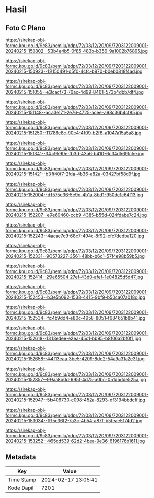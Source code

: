 # Hasil

## Foto C Plano

https://sirekap-obj-formc.kpu.go.id/9c83/pemilu/pdpr/72/03/12/20/09/7203122009001-20240215-150802--53b4e4b5-0f85-483b-b356-9a1002b76895.jpg

https://sirekap-obj-formc.kpu.go.id/9c83/pemilu/pdpr/72/03/12/20/09/7203122009001-20240215-150923--12150491-d5f0-4cfc-b870-b0eb0818f4ad.jpg

https://sirekap-obj-formc.kpu.go.id/9c83/pemilu/pdpr/72/03/12/20/09/7203122009001-20240215-151055--e3cacf73-76ac-4d99-8461-573b4dbb7df4.jpg

https://sirekap-obj-formc.kpu.go.id/9c83/pemilu/pdpr/72/03/12/20/09/7203122009001-20240215-151148--aca3e171-2e76-4725-acee-a98c36b4cf85.jpg

https://sirekap-obj-formc.kpu.go.id/9c83/pemilu/pdpr/72/03/12/20/09/7203122009001-20240215-151250--11786e8c-90c4-4f09-b2f8-a1047a15a5a8.jpg

https://sirekap-obj-formc.kpu.go.id/9c83/pemilu/pdpr/72/03/12/20/09/7203122009001-20240215-151341--34c9590e-fb3d-43a6-b410-6c34d569fc5e.jpg

https://sirekap-obj-formc.kpu.go.id/9c83/pemilu/pdpr/72/03/12/20/09/7203122009001-20240215-151421--b3ff40f7-2fda-4b36-a82a-03427bf58d9f.jpg

https://sirekap-obj-formc.kpu.go.id/9c83/pemilu/pdpr/72/03/12/20/09/7203122009001-20240215-152004--df575c36-5e9d-4b1a-8bd1-950dc1c64f13.jpg

https://sirekap-obj-formc.kpu.go.id/9c83/pemilu/pdpr/72/03/12/20/09/7203122009001-20240215-152207--e7e60460-ccb9-4385-b55d-024fdabe7c24.jpg

https://sirekap-obj-formc.kpu.go.id/9c83/pemilu/pdpr/72/03/12/20/09/7203122009001-20240215-152243--4acae7c9-68c7-494c-8f92-cfc7dedba120.jpg

https://sirekap-obj-formc.kpu.go.id/9c83/pemilu/pdpr/72/03/12/20/09/7203122009001-20240215-152331--90573227-3561-48bb-b6c1-57f4e98b59b5.jpg

https://sirekap-obj-formc.kpu.go.id/9c83/pemilu/pdpr/72/03/12/20/09/7203122009001-20240215-152414--29e65504-27ef-43d0-afef-1e04825d5d47.jpg

https://sirekap-obj-formc.kpu.go.id/9c83/pemilu/pdpr/72/03/12/20/09/7203122009001-20240215-152453--b3e5b092-1538-4415-9bf9-b50ca07a018d.jpg

https://sirekap-obj-formc.kpu.go.id/9c83/pemilu/pdpr/72/03/12/20/09/7203122009001-20240215-152534--fc4b9dd4-e80c-4958-8051-f684651b8b41.jpg

https://sirekap-obj-formc.kpu.go.id/9c83/pemilu/pdpr/72/03/12/20/09/7203122009001-20240215-152618--1313edee-e2ea-45c1-bb95-b8f06a2bf0f1.jpg

https://sirekap-obj-formc.kpu.go.id/9c83/pemilu/pdpr/72/03/12/20/09/7203122009001-20240215-152658--44f13eaa-3be5-4209-8de2-54a9a31a2e3f.jpg

https://sirekap-obj-formc.kpu.go.id/9c83/pemilu/pdpr/72/03/12/20/09/7203122009001-20240215-152857--99aa8b0d-695f-4d75-a0bc-051d5dde525a.jpg

https://sirekap-obj-formc.kpu.go.id/9c83/pemilu/pdpr/72/03/12/20/09/7203122009001-20240215-152947--5b406730-c098-452a-8293-df3194bbdcff.jpg

https://sirekap-obj-formc.kpu.go.id/9c83/pemilu/pdpr/72/03/12/20/09/7203122009001-20240215-153034--f95c36f2-7a3c-4b54-a87f-b5feae5174d2.jpg

https://sirekap-obj-formc.kpu.go.id/9c83/pemilu/pdpr/72/03/12/20/09/7203122009001-20240215-153252--465dd539-62d2-4bea-9e36-6196176b1611.jpg


## Metadata

| Key        | Value               |
| ---------- | ------------------- |
| Time Stamp | 2024-02-17 13:05:41 |
| Kode Dapil | 7201                |



